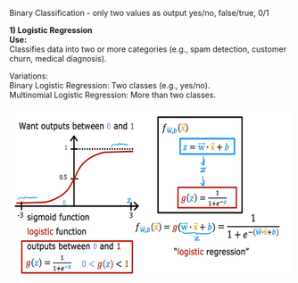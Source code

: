 Binary Classification - only two values as output yes/no, false/true, 0/1

**1) Logistic Regression**  
  **Use:**  
     Classifies data into two or more categories (e.g., spam detection, customer churn, medical diagnosis).  
     
  Variations:  
     Binary Logistic Regression: Two classes (e.g., yes/no).  
     Multinomial Logistic Regression: More than two classes.

   <img src="Pictures/Screenshot%202025-02-12%20135500.png" height=300>
